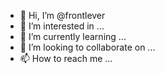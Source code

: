 - 👋 Hi, I’m @frontlever
- 👀 I’m interested in ...
- 🌱 I’m currently learning ...
- 💞️ I’m looking to collaborate on ...
- 📫 How to reach me ...

<!---
frontlever/frontlever is a ✨ special ✨ repository because its `README.md` (this file) appears on your GitHub profile.
You can click the Preview link to take a look at your changes.
--->
